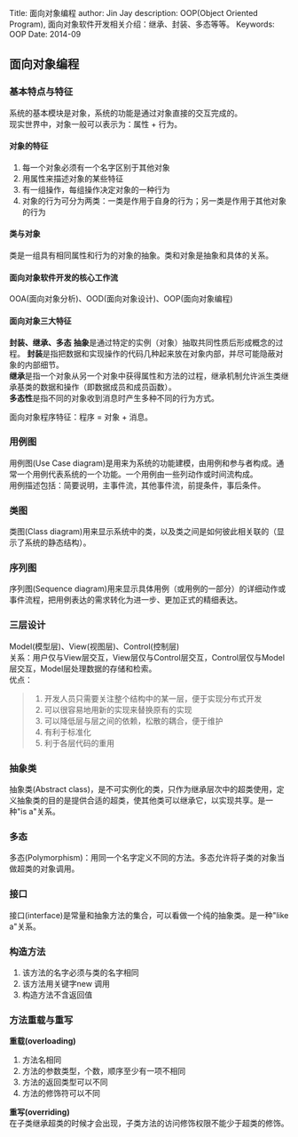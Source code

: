 Title: 面向对象编程
author: Jin Jay
description: OOP(Object Oriented Program), 面向对象软件开发相关介绍：继承、封装、多态等等。
Keywords: OOP
Date: 2014-09

## 面向对象编程
### 基本特点与特征
系统的基本模块是对象，系统的功能是通过对象直接的交互完成的。  
现实世界中，对象一般可以表示为：属性 + 行为。  
#### 对象的特征
1. 每一个对象必须有一个名字区别于其他对象
2. 用属性来描述对象的某些特征
3. 有一组操作，每组操作决定对象的一种行为
4. 对象的行为可分为两类：一类是作用于自身的行为；另一类是作用于其他对象的行为

#### 类与对象
类是一组具有相同属性和行为的对象的抽象。类和对象是抽象和具体的关系。

#### 面向对象软件开发的核心工作流
OOA(面向对象分析)、OOD(面向对象设计)、OOP(面向对象编程)  

#### 面向对象三大特征
**封装、继承、多态**
**抽象**是通过特定的实例（对象）抽取共同性质后形成概念的过程。
**封装**是指把数据和实现操作的代码几种起来放在对象内部，并尽可能隐蔽对象的内部细节。  
**继承**是指一个对象从另一个对象中获得属性和方法的过程，继承机制允许派生类继承基类的数据和操作（即数据成员和成员函数）。  
**多态性**是指不同的对象收到消息时产生多种不同的行为方式。

面向对象程序特征：程序 = 对象 + 消息。  

### 用例图
用例图(Use Case diagram)是用来为系统的功能建模，由用例和参与者构成。通常一个用例代表系统的一个功能。一个用例由一些列动作或时间流构成。  
用例描述包括：简要说明，主事件流，其他事件流，前提条件，事后条件。

### 类图
类图(Class diagram)用来显示系统中的类，以及类之间是如何彼此相关联的（显示了系统的静态结构）。

### 序列图
序列图(Sequence diagram)用来显示具体用例（或用例的一部分）的详细动作或事件流程，把用例表达的需求转化为进一步、更加正式的精细表达。

### 三层设计
Model(模型层)、View(视图层)、Control(控制层)  
关系：用户仅与View层交互，View层仅与Control层交互，Control层仅与Model层交互，Model层处理数据的存储和检索。  
优点：
> 1. 开发人员只需要关注整个结构中的某一层，便于实现分布式开发
> 2. 可以很容易地用新的实现来替换原有的实现
> 3. 可以降低层与层之间的依赖，松散的耦合，便于维护
> 4. 有利于标准化
> 5. 利于各层代码的重用

### 抽象类
抽象类(Abstract class)，是不可实例化的类，只作为继承层次中的超类使用，定义抽象类的目的是提供合适的超类，使其他类可以继承它，以实现共享。是一种"is a"关系。

### 多态
多态(Polymorphism)：用同一个名字定义不同的方法。多态允许将子类的对象当做超类的对象调用。

### 接口
接口(interface)是常量和抽象方法的集合，可以看做一个纯的抽象类。是一种"like a"关系。

### 构造方法
1. 该方法的名字必须与类的名字相同
2. 该方法用关键字new 调用
3. 构造方法不含返回值

### 方法重载与重写
**重载(overloading)**
1. 方法名相同
2. 方法的参数类型，个数，顺序至少有一项不相同
3. 方法的返回类型可以不同
4. 方法的修饰符可以不同

**重写(overriding)**  
在子类继承超类的时候才会出现，子类方法的访问修饰权限不能少于超类的修饰。


